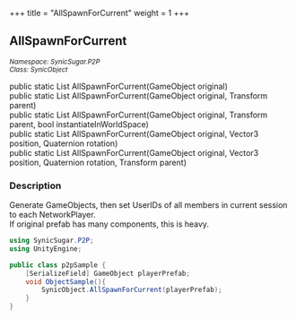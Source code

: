 +++
title = "AllSpawnForCurrent"
weight = 1
+++
## AllSpawnForCurrent
<small>*Namespace: SynicSugar.P2P* <br>
*Class: SynicObject* </small>

public static List<GameObject> AllSpawnForCurrent(GameObject original)<br>
public static List<GameObject> AllSpawnForCurrent(GameObject original, Transform parent)<br>
public static List<GameObject> AllSpawnForCurrent(GameObject original, Transform parent, bool instantiateInWorldSpace)<br>
public static List<GameObject> AllSpawnForCurrent(GameObject original, Vector3 position, Quaternion rotation)<br>
public static List<GameObject> AllSpawnForCurrent(GameObject original, Vector3 position, Quaternion rotation, Transform parent)


### Description
Generate GameObjects, then set UserIDs of all members in current session to each NetworkPlayer.<br>
If original prefab has many components, this is heavy.


```cs
using SynicSugar.P2P;
using UnityEngine;

public class p2pSample {
    [SerializeField] GameObject playerPrefab;
    void ObjectSample(){
        SynicObject.AllSpawnForCurrent(playerPrefab);
    }
}
```
